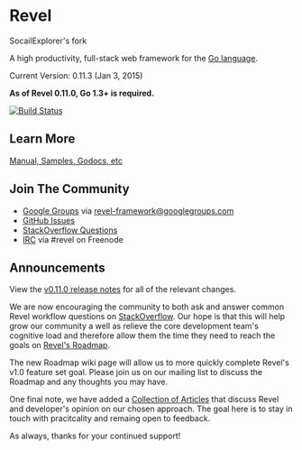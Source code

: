 # Revel

SocailExplorer's fork

A high productivity, full-stack web framework for the [Go language](http://www.golang.org).

Current Version: 0.11.3 (Jan 3, 2015)

**As of Revel 0.11.0, Go 1.3+ is required.**

[![Build Status](https://secure.travis-ci.org/revel/revel.svg?branch=master)](http://travis-ci.org/revel/revel)

## Learn More

[Manual, Samples, Godocs, etc](http://revel.github.com)

## Join The Community

* [Google Groups](https://groups.google.com/forum/#!forum/revel-framework) via [revel-framework@googlegroups.com](mailto:revel-framework@googlegroups.com)
* [GitHub Issues](https://github.com/revel/revel/issues)
* [StackOverflow Questions](http://stackoverflow.com/questions/tagged/revel)
* [IRC](http://webchat.freenode.net/?channels=%23revel&uio=d4) via #revel on Freenode

## Announcements

View the [v0.11.0 release notes](https://github.com/revel/revel/releases/tag/v0.11.0)
for all of the relevant changes.

We are now encouraging the community to both ask and answer common Revel workflow questions
on [StackOverflow](http://stackoverflow.com/questions/tagged/revel). Our hope is that this
will help grow our community a well as relieve the core development team's cognitive load
and therefore allow them the time they need to reach the goals on
[Revel's Roadmap](https://github.com/revel/revel/wiki/Roadmap).

The new Roadmap wiki page will allow us to more quickly complete Revel's v1.0 feature set
goal. Please join us on our mailing list to discuss the Roadmap and any thoughts you may have.

One final note, we have added a [Collection of Articles](https://github.com/revel/revel/wiki/Articles)
that discuss Revel and developer's opinion on our chosen approach. The goal here is to stay in touch
with pracitcality and remaing open to feedback.

As always, thanks for your continued support!
